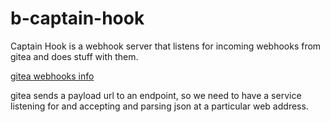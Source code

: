 # b-captain-hook

Captain Hook is a webhook server that listens for 
incoming webhooks from gitea and does stuff with them.

[gitea webhooks info](https://docs.gitea.io/en-us/webhooks/) 

gitea sends a payload url to an endpoint, so we need to 
have a service listening for and accepting and parsing
json at a particular web address.


